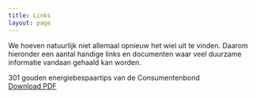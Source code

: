 ```yaml
---
title: Links
layout: page
---
```


We hoeven natuurlijk niet allemaal opnieuw het wiel uit te vinden. Daarom hieronder een aantal handige links en documenten waar veel duurzame informatie vandaan gehaald kan worden.

301 gouden energiebespaartips van de Consumentenbond<br>[D](/7tactieken.pdf)[ownload PDF](__notset__)

&nbsp;